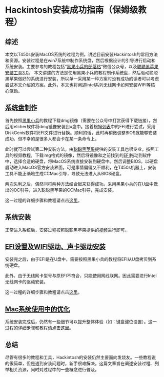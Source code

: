 # Hackintosh安装成功指南（保姆级教程）
## 综述

本文以T450s安装MacOS系统的过程为例，讲述目前安装Hackintosh的常用方法和资源。安装过程是在win7系统中制作系统盘，然后根据设计的引导进行启动和系统安装。主要参考的教程包括“[黑果小兵的部落格](https://mp.weixin.qq.com/s/4_djpn_u3_nmPvCMGHR-dw)”微信公众号，以及[聪聪黑苹果安装工具3.0](https://www.bilibili.com/s/video/BV1iE41157Vd)。  本文讲述的方法是使用黑果小兵的教程制作系统盘，然后驱动聪聪黑苹果做好的系统进行安装，所以单一采用某一种方案时没有成功的读者可以考虑尝试本文介绍的方案。此外，本文也将阐述Intel系列无线网卡如何安装WIFI等核心驱动。

## [系统盘制作](https://github.com/WangJiuniu/Hackintosh-T450s/tree/main/make_system_oc)

首先按照[黑果小兵](https://mp.weixin.qq.com/s/4_djpn_u3_nmPvCMGHR-dw)的教程下载dmg镜像（需要在公众号中打赏获得下载链接），然后用etcher软件将dmg镜像安装到u盘中。接着根据[列表](https://blog.daliansky.net/Hackintosh-long-term-maintenance-model-checklist.html)中的EFI进行尝试，采用DiskGenis软件将EFI文件进行替换。顺利的话，此时再稍微调整BIOS就能够安装成功，但不幸的是很多人都会卡在某一条命令上。

此时就可以尝试第二种安装方法，由[聪聪黑苹果](https://www.bilibili.com/s/video/BV1iE41157Vd)提供的安装工具也很专业。按照工具的视频教程，下载img格式的镜像，然后将镜像和之前找到的[EFI](https://blog.daliansky.net/Hackintosh-long-term-maintenance-model-checklist.html)拖动到软件中，选择合适的硬盘，将MacOS系统直接安装到硬盘中。然后调整BIOS，以硬盘启动进入MacOS官方安装界面。可是事情偏偏又不顺利，在T450s机器上，安装工具不能正确地生成CCMac引导，导致无法进入从BIOS硬盘。

两次失利之后，偶然间将两种方法结合起来获得成功。采用黑果小兵的在U盘中做出的OC引导，进入聪聪黑苹果的CCMac引导，完成安装。

这一过程的详细步骤和教程请点击[这里](https://github.com/WangJiuniu/Hackintosh-T450s/tree/main/make_system_oc)。


## 系统安装

正常进入系统后，安装过程按照聪聪黑苹果提供的[视频](https://www.bilibili.com/s/video/BV1iE41157Vd)进行即可。

## [EFI设置及WIFI驱动、声卡驱动安装](https://github.com/WangJiuniu/Hackintosh-T450s/tree/main/EFI_and_WIFI)

安装完之后，由于EFI是在U盘中，需要按照黑果小兵的教程将EFI从U盘拷贝到系统硬盘。

此外，由于无线网卡型号与原EFI不符合，只能使用网线联网。因此需要进行Intel无线网卡的驱动安装。

这一过程的详细步骤和教程请点击[这里](https://github.com/WangJiuniu/Hackintosh-T450s/tree/main/EFI_and_WIFI)。

## [Mac系统使用中的优化](https://github.com/WangJiuniu/Hackintosh-T450s/tree/main/system_trick)

系统安装完成后，仍然有一些细节可以提升整体体验（如：键盘键位设置）。这一过程的详细步骤和教程请点击[这里](https://github.com/WangJiuniu/Hackintosh-T450s/tree/main/system_trick)。

## 总结

尽管有很多的教程和工具，Hackintosh的安装仍然主要面向发烧友。一些教程说的很简单，但是遇到安装问题时，新手很难解决。这篇文章旨在阐述安装过程、列举相关资源，同时对过程中的一些概念进行普及。



